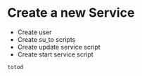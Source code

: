 # Create a new Service     
* Create user
* Create su_to scripts
* Create update service script
* Create start service script

```
totod
```
